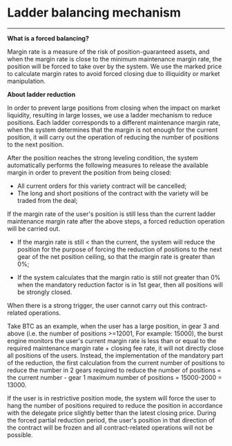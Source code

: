 # Ladder balancing mechanism

------

**What is a forced balancing?**

Margin rate is a measure of the risk of position-guaranteed assets, and when the margin rate is close to the minimum maintenance margin rate, the position will be forced to take over by the system. We use the marked price to calculate margin rates to avoid forced closing due to illiquidity or market manipulation.

**About ladder reduction**

In order to prevent large positions from closing when the impact on market liquidity, resulting in large losses, we use a ladder mechanism to reduce positions. Each ladder corresponds to a different maintenance margin rate, when the system determines that the margin is not enough for the current position, it will carry out the operation of reducing the number of positions to the next position.

After the position reaches the strong leveling condition, the system automatically performs the following measures to release the available margin in order to prevent the position from being closed:

* All current orders for this variety contract will be cancelled;
* The long and short positions of the contract with the variety will be traded from the deal;

If the margin rate of the user's position is still less than the current ladder maintenance margin rate after the above steps, a forced reduction operation will be carried out.

* If the margin rate is still < than the current, the system will reduce the position for the purpose of forcing the reduction of positions to the next gear of the net position ceiling, so that the margin rate is greater than 0%;

* If the system calculates that the margin ratio is still not greater than 0% when the mandatory reduction factor is in 1st gear, then all positions will be strongly closed.

When there is a strong trigger, the user cannot carry out this contract-related operations.

Take BTC as an example, when the user has a large position, in gear 3 and above (i.e. the number of positions >=12001, For example: 15000), the burst engine monitors the user's current margin rate is less than or equal to the required maintenance margin rate + closing fee rate, it will not directly close all positions of the users. Instead, the implementation of the mandatory part of the reduction, the first calculation from the current number of positions to reduce the number in 2 gears required to reduce the number of positions = the current number - gear 1 maximum number of positions = 15000-2000 = 13000.

If the user is in restrictive position mode, the system will force the user to hang the number of positions required to reduce the position in accordance with the delegate price slightly better than the latest closing price. During the forced partial reduction period, the user's position in that direction of the contract will be frozen and all contract-related operations will not be possible.
